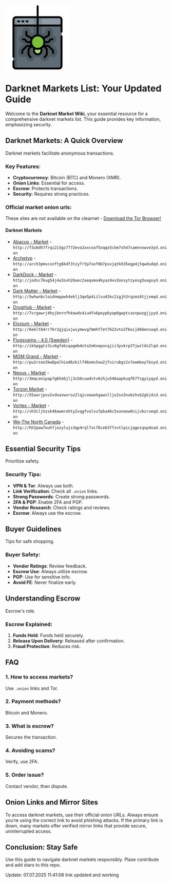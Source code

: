 <img src="/upload/smooth.webp" width="200">

# Darknet Markets List: Your Updated Guide

Welcome to the **Darknet Market Wiki**, your essential resource for a comprehensive darknet markets list. This guide provides key information, emphasizing security.

## Darknet Markets: A Quick Overview

Darknet markets facilitate anonymous transactions.

### Key Features:
*   **Cryptocurrency**: Bitcoin (BTC) and Monero (XMR).
*   **Onion Links**: Essential for access.
*   **Escrow**: Protects transactions.
*   **Security**: Requires strong practices.

### Official market onion urls:
These sites are not available on the clearnet - [Download the Tor Browser!](https://www.torproject.org/download/)

#### Darknet Markets

*   [Abacus - Market](http://f3u6dh7frqi2i5gz7772evo2xxcoaf5xqqx5ckm7sh47samnnxwve3yd.onion) - `http://f3u6dh7frqi2i5gz7772evo2xxcoaf5xqqx5ckm7sh47samnnxwve3yd.onion`
*   [Archetyp](@archetyp) - `http://arch3pmxcxnftg6kdf3tzyfr5p7xof6b7psxjqtk635egp4j5qwdudqd.onion`
*   [DarkDock - Market](http://jodsc7kug54j4a3sxh26aec2aeqxmo4kyaz4xv2oosytzyesg3uagvyd.onion) - `http://jodsc7kug54j4a3sxh26aec2aeqxmo4kyaz4xv2oosytzyesg3uagvyd.onion`
*   [Dark Matter - Market](http://5whwnbcloidnmppwh4eklj3qe5p4iilsud3kc2igjh3rqzmz6tjjvmqd.onion) - `http://5whwnbcloidnmppwh4eklj3qe5p4iilsud3kc2igjh3rqzmz6tjjvmqd.onion`
*   [DrugHub - Market](http://7srgawrj4hyjbnrnfhkewds4iu4fu6poypbyap6gwptcasnpwzgjjyyd.onion) - `http://7srgawrj4hyjbnrnfhkewds4iu4fu6poypbyap6gwptcasnpwzgjjyyd.onion`
*   [Elysium - Market](http://6ekltb4rr7br2gjqixjwiymwvg7mmhf7et7622vto2f6oijd66encwqd.onion) - `http://6ekltb4rr7br2gjqixjwiymwvg7mmhf7et7622vto2f6oijd66encwqd.onion`
*   [Flugsvamp - 4.0 (Sweden)](http://ikhpggtz3iv6gfebiqagmb4zto2e6xepocqjii3yvkrp27jwzlds2lqd.onion) - `http://ikhpggtz3iv6gfebiqagmb4zto2e6xepocqjii3yvkrp27jwzlds2lqd.onion`
*   [MGM Grand - Market](http://pu2rsoo3kw6palhiod6zkilf46oms5xw2jfsirubgz2x7owmboylbsyd.onion) - `http://pu2rsoo3kw6palhiod6zkilf46oms5xw2jfsirubgz2x7owmboylbsyd.onion`
*   [Nexus - Market](http://3mqcanipap7g65ebjlj3cb6cuwdvtv6zhju546aapkuqf677sgyiyqyd.onion) - `http://3mqcanipap7g65ebjlj3cb6cuwdvtv6zhju546aapkuqf677sgyiyqyd.onion`
*   [Torzon Market](http://55aarjpxv2vdoavwvroz2lqjcxewohgawsllju2so3nu6zhvb2gkj4id.onion) - `http://55aarjpxv2vdoavwvroz2lqjcxewohgawsllju2so3nu6zhvb2gkj4id.onion`
*   [Vortex - Market](http://vh3cljhzsk46awmrohty2vqgfvalsu7pba46c5xunoew6nijvbzrueqd.onion) - `http://vh3cljhzsk46awmrohty2vqgfvalsu7pba46c5xunoew6nijvbzrueqd.onion`
*   [We-The North Canada](http://hh2paw7ouhfjozylujs3qp4rql7xc76ce63ffzvtlpicjqgeiqxp4oad.onion) - `http://hh2paw7ouhfjozylujs3qp4rql7xc76ce63ffzvtlpicjqgeiqxp4oad.onion`

## Essential Security Tips

Prioritize safety.

### Security Tips:
*   **VPN & Tor**: Always use both.
*   **Link Verification**: Check all `.onion` links.
*   **Strong Passwords**: Create strong passwords.
*   **2FA & PGP**: Enable 2FA and PGP.
*   **Vendor Research**: Check ratings and reviews.
*   **Escrow**: Always use the escrow.

## Buyer Guidelines

Tips for safe shopping.

### Buyer Safety:
*   **Vendor Ratings**: Review feedback.
*   **Escrow Use**: Always utilize escrow.
*   **PGP**: Use for sensitive info.
*   **Avoid FE**: Never finalize early.

## Understanding Escrow

Escrow's role.

### Escrow Explained:
1.  **Funds Held**: Funds held securely.
2.  **Release Upon Delivery**: Released after confirmation.
3.  **Fraud Protection**: Reduces risk.

## FAQ

### 1. How to access markets?
Use `.onion` links and Tor.

### 2. Payment methods?
Bitcoin and Monero.

### 3. What is escrow?
Secures the transaction.

### 4. Avoiding scams?
Verify, use 2FA.

### 5. Order issue?
Contact vendor, then dispute.

## Onion Links and Mirror Sites

To access darknet markets, use their official onion URLs. Always ensure you’re using the correct link to avoid phishing attacks. If the primary link is down, many markets offer verified mirror links that provide secure, uninterrupted access.

## Conclusion: Stay Safe

Use this guide to navigate darknet markets responsibly.
Plase contribute and add stars to this repo.



Update:  07.07.2025 11:41:08 link updated and working